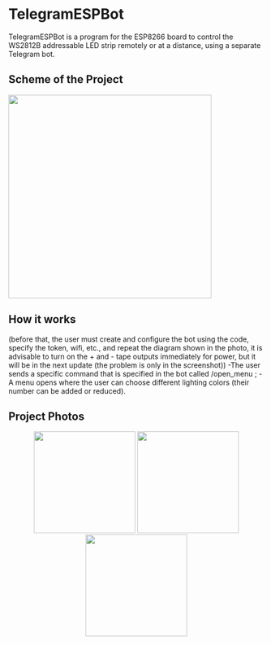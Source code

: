 # TelegramESPBot

TelegramESPBot is a program for the ESP8266 board to control the WS2812B addressable LED strip remotely or at a distance, using a separate Telegram bot.

## Scheme of the Project


<img src="https://github.com/VlaVi21/TelegramESPBot/assets/87720270/aae3bf1a-3d1c-4be6-904c-8865da905c61" width="400">

## How it works
(before that, the user must create and configure the bot using the code, specify the token, wifi, etc., and repeat the diagram shown in the photo, it is advisable to turn on the + and - tape outputs immediately for power, but it will be in the next update (the problem is only in the screenshot)) 
-The user sends a specific command that is specified in the bot called /open_menu ;
-A menu opens where the user can choose different lighting colors (their number can be added or reduced).

## Project Photos

<div align="center">
  
<img src="https://github.com/VlaVi21/TelegramESPBot/assets/87720270/36da71d5-d1f6-4b31-bd5e-d842ce329bae" width="200">

<img src="https://github.com/VlaVi21/TelegramESPBot/assets/87720270/b2fad63d-f7b0-43a5-8bd0-c053820e2dfb" width="200">

<img src="https://github.com/VlaVi21/TelegramESPBot/assets/87720270/72388340-fca6-4a4b-bb7d-e4f88bda7119" width="200">
</div>




